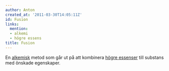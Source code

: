 ```yaml
---
author: Anton
created_at: '2011-03-30T14:05:11Z'
id: Fusion
links:
  mention:
  - alkemi
  - högre essens
title: Fusion
---
```


En [alkemisk] metod som går ut på att kombinera [högre essenser] till substans med önskade
egenskaper.

  [alkemisk]: alkemi
  [högre essenser]: högre_essens
